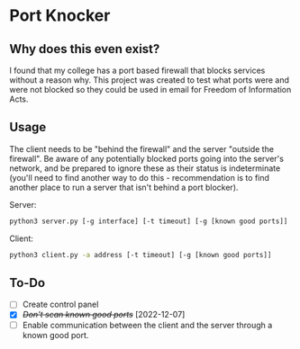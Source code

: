 # Port Knocker

## Why does this even exist?

I found that my college has a port based firewall that blocks services without a reason why. This project was created to test what ports were and were not blocked so they could be used in email for Freedom of Information Acts.

## Usage

The client needs to be "behind the firewall" and the server "outside the firewall". Be aware of any potentially blocked ports going into the server's network, and be prepared to ignore these as their status is indeterminate (you'll need to find another way to do this - recommendation is to find another place to run a server that isn't behind a port blocker). 

Server:

```bash
python3 server.py [-g interface] [-t timeout] [-g [known good ports]]
```

Client:

```bash
python3 client.py -a address [-t timeout] [-g [known good ports]]
```

## To-Do

- [ ] Create control panel
- [X] ~~*Don't scan known good ports*~~ [2022-12-07]
- [ ] Enable communication between the client and the server through a known good port.
